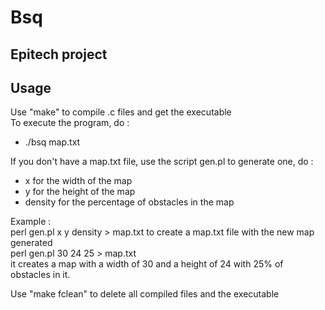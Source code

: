 # Bsq

## Epitech project

## Usage 

Use "make" to compile .c files and get the executable  
To execute the program, do :  
* ./bsq map.txt
  
If you don't have a map.txt file, use the script gen.pl to generate one, do :  
* x for the width of the map
* y for the height of the map
* density for the percentage of obstacles in the map
  
Example :  
perl gen.pl x y density > map.txt to create a map.txt file with the new map generated  
perl gen.pl 30 24 25 > map.txt  
it creates a map with a width of 30 and a height of 24 with 25% of obstacles in it.  
  
Use "make fclean" to delete all compiled files and the executable
